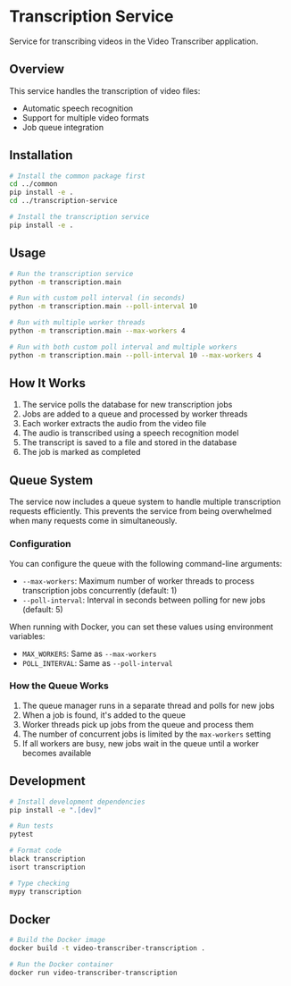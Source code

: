 # Transcription Service

Service for transcribing videos in the Video Transcriber application.

## Overview

This service handles the transcription of video files:

- Automatic speech recognition
- Support for multiple video formats
- Job queue integration

## Installation

```bash
# Install the common package first
cd ../common
pip install -e .
cd ../transcription-service

# Install the transcription service
pip install -e .
```

## Usage

```bash
# Run the transcription service
python -m transcription.main

# Run with custom poll interval (in seconds)
python -m transcription.main --poll-interval 10

# Run with multiple worker threads
python -m transcription.main --max-workers 4

# Run with both custom poll interval and multiple workers
python -m transcription.main --poll-interval 10 --max-workers 4
```

## How It Works

1. The service polls the database for new transcription jobs
2. Jobs are added to a queue and processed by worker threads
3. Each worker extracts the audio from the video file
4. The audio is transcribed using a speech recognition model
5. The transcript is saved to a file and stored in the database
6. The job is marked as completed

## Queue System

The service now includes a queue system to handle multiple transcription requests efficiently. This prevents the service from being overwhelmed when many requests come in simultaneously.

### Configuration

You can configure the queue with the following command-line arguments:

- `--max-workers`: Maximum number of worker threads to process transcription jobs concurrently (default: 1)
- `--poll-interval`: Interval in seconds between polling for new jobs (default: 5)

When running with Docker, you can set these values using environment variables:

- `MAX_WORKERS`: Same as `--max-workers`
- `POLL_INTERVAL`: Same as `--poll-interval`

### How the Queue Works

1. The queue manager runs in a separate thread and polls for new jobs
2. When a job is found, it's added to the queue
3. Worker threads pick up jobs from the queue and process them
4. The number of concurrent jobs is limited by the `max-workers` setting
5. If all workers are busy, new jobs wait in the queue until a worker becomes available

## Development

```bash
# Install development dependencies
pip install -e ".[dev]"

# Run tests
pytest

# Format code
black transcription
isort transcription

# Type checking
mypy transcription
```

## Docker

```bash
# Build the Docker image
docker build -t video-transcriber-transcription .

# Run the Docker container
docker run video-transcriber-transcription
```
